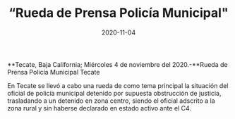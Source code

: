 ﻿---
layout: blog
title:  “Rueda de Prensa Policía Municipal"
date:   2020-11-04  
categories: tecate
permalink: /:categories/:title:output_ext
image: img/cnr/rueda-de-prensa.jpg
autor: 
---


**Tecate, Baja California;  Miércoles 4 de noviembre del 2020.-**Rueda de Prensa Policía Municipal Tecate


En Tecate se llevó a cabo una rueda de como tema principal la situación del oficial de policía municipal detenido por supuesta obstrucción de justicia, trasladando a un detenido en zona centro, siendo el oficial adscrito a la zona rural y sin haberse declarado en estado activo ante el C4.